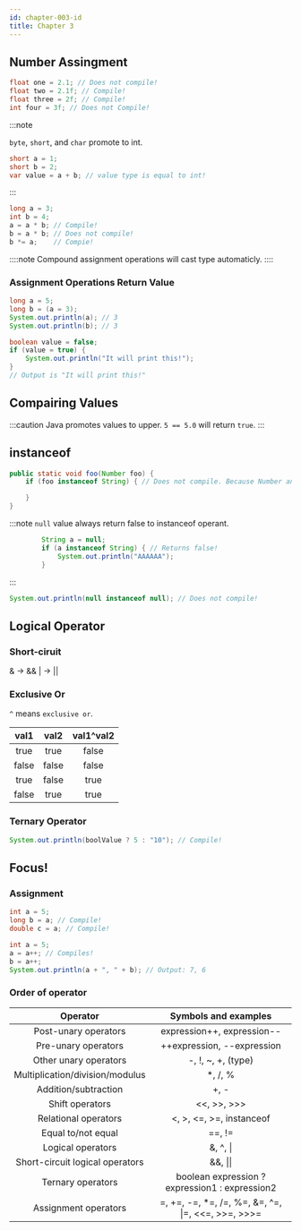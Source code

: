 ```yaml
---
id: chapter-003-id
title: Chapter 3
---
```


## Number Assingment

````java
float one = 2.1; // Does not compile!
float two = 2.1f; // Compile!
float three = 2f; // Compile!
int four = 3f; // Does not Compile!
````

:::note

`byte`, `short`, and `char` promote to int. 

````java
short a = 1;
short b = 2;
var value = a + b; // value type is equal to int!
```` 
:::

````java
long a = 3;
int b = 4;
a = a * b; // Compile!
b = a * b; // Does not compile!
b *= a;    // Compie!
````

::::note
Compound assignment operations will cast type automaticly.
::::

### Assignment Operations Return Value

````java
long a = 5;
long b = (a = 3);
System.out.println(a); // 3
System.out.println(b); // 3
````

````java
boolean value = false;
if (value = true) {
	System.out.println("It will print this!");
}
// Output is "It will print this!"
````

## Compairing Values

:::caution
Java promotes values to upper. `5 == 5.0` will return `true`.
:::

## instanceof

````java
public static void foo(Number foo) {
	if (foo instanceof String) { // Does not compile. Because Number and String incompatible!

	}
} 
````

:::note
`null` value always return false to instanceof operant.

````java
	    String a = null;
        if (a instanceof String) { // Returns false!
            System.out.println("AAAAAA");
        }
````
:::

````java
System.out.println(null instanceof null); // Does not compile!
````

## Logical Operator

### Short-ciruit

& -> &&
| -> ||

### Exclusive Or
`^` means `exclusive or`. 

val1  | val2  | val1^val2 |
:---: | :---: | :---:     |
true  | true  | false     |
false | false | false     |
true  | false | true      |
false | true  | true      |

### Ternary Operator

````java
System.out.println(boolValue ? 5 : "10"); // Compile!
````

## Focus!

### Assignment 

````java
int a = 5;
long b = a; // Compile!
double c = a; // Compile!
````

````java
int a = 5;
a = a++; // Compiles!
b = a++;
System.out.println(a + ", " + b); // Output: 7, 6
````

### Order of operator

| Operator                        | Symbols and examples                               | 
| :---:                           | :---:                                              |
| Post-unary operators            | expression++, expression--                         |
| Pre-unary operators             | ++expression, --expression                         |
| Other unary operators           | -, !, ~, +, (type)                                 |
| Multiplication/division/modulus | *, /, %                                            |
| Addition/subtraction            | +, -                                               |
| Shift operators                 | <<, >>, >>>                                        |
| Relational operators            | <, >, <=, >=, instanceof                           |
| Equal to/not equal              | ==, !=                                             |
| Logical operators               | &, ^, \|                                           |
| Short-circuit logical operators | &&, \|\|                                           |
| Ternary operators               | boolean expression ? expression1 : expression2     |
| Assignment operators            | =, +=, -=, *=, /=, %=, &=, ^=, \|=, <<=, >>=, >>>= |
